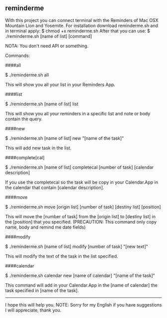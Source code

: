 reminderme
----
With this project you can connect terminal with the Reminders of Mac OSX Mountain Lion and Yosemite.
For installation download reminderme.sh and in terminal apply:
	$ chmod +x reminderme.sh
After that you can use:
	$ ./reminderme.sh [name of list] [command]

NOTA: You don't need API or something.


Commands:

####all

$ ./reminderme.sh all

This will show you all your list in your Reminders App.

####list

$ ./reminderme.sh [name of list] list

This will show you all your reminders in a specific list and note or body contain the query.

####new 

$ ./reminderme.sh [name of list] new "[name of the task]"

This will add new task in the list.

####complete[cal]

$ ./reminderme.sh [name of list] completecal [number of task] [calendar description]

If you use the completecal so the task will be copy in your Calendar.App in the calendar that contain
[calendar description].

####move
	
$ ./reminderme.sh move [origin list] [number of task] [destiny list] [position]

This will move the [number of task] from the [origin list] to [destiny list] in the [position] that you
specified. (PRECAUTION: This command only copy name, body and remind me date fields)

####modify
	
$ ./reminderme.sh [name of list] modify [number of task] "[new text]"

This will modify the text of the task in the list specified.


####calendar

$ ./reminderme.sh calendar new [name of calendar] "[name of the task]"

This command will add in your Calendar.App in the [name of calendar] the task specified in [name of the task].


---

I hope this will help you.
NOTE: Sorry for my English if you have suggestions I will appreciate, thank you.




